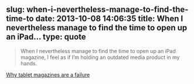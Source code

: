 slug: when-i-nevertheless-manage-to-find-the-time-to
date: 2013-10-08 14:06:35
title: When I nevertheless manage to find the time to open up an iPad...
type: quote
---

> When I nevertheless manage to find the time to open up an iPad magazine, I feel as if I’m holding an outdated media product in my hands.

[Why tablet magazines are a failure](http://gigaom.com/2013/10/06/tablet-magazines-failure/)

